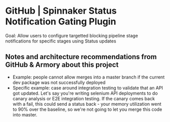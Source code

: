 # GitHub | Spinnaker Status Notification Gating Plugin
Goal: Allow users to configure targetted blocking pipeline stage notifications for specific stages using Status updates

## Notes and architecture recommendations from GitHub & Armory about this project
- Example: people cannot allow merges into a master branch if the current dev package was not successfully deployed
- Specific example: case around integration testing to validate that an API got updated. Let's say you're writing selenium API deployments to do canary analysis or E2E integration testing. If the canary comes back with a fail, this could send a status back - your memory utilization went to 90% over the baseline, so we're not going to let you merge this code into master.
